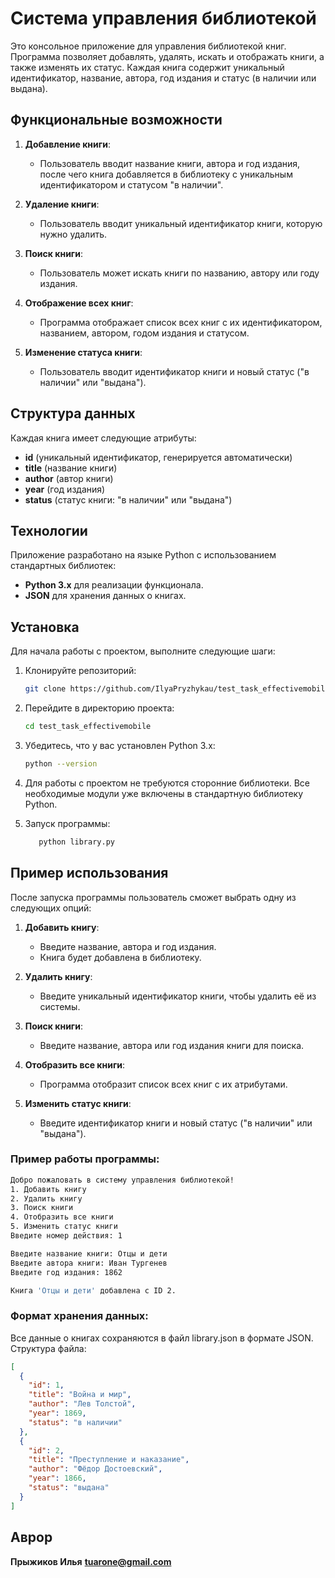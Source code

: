# Система управления библиотекой

Это консольное приложение для управления библиотекой книг. Программа позволяет добавлять, удалять, искать и отображать книги, а также изменять их статус. Каждая книга содержит уникальный идентификатор, название, автора, год издания и статус (в наличии или выдана).

## Функциональные возможности

1. **Добавление книги**:
   - Пользователь вводит название книги, автора и год издания, после чего книга добавляется в библиотеку с уникальным идентификатором и статусом "в наличии".
   
2. **Удаление книги**:
   - Пользователь вводит уникальный идентификатор книги, которую нужно удалить.

3. **Поиск книги**:
   - Пользователь может искать книги по названию, автору или году издания.

4. **Отображение всех книг**:
   - Программа отображает список всех книг с их идентификатором, названием, автором, годом издания и статусом.

5. **Изменение статуса книги**:
   - Пользователь вводит идентификатор книги и новый статус ("в наличии" или "выдана").

## Структура данных

Каждая книга имеет следующие атрибуты:

- **id** (уникальный идентификатор, генерируется автоматически)
- **title** (название книги)
- **author** (автор книги)
- **year** (год издания)
- **status** (статус книги: "в наличии" или "выдана")

## Технологии

Приложение разработано на языке Python с использованием стандартных библиотек:

- **Python 3.x** для реализации функционала.
- **JSON** для хранения данных о книгах.

## Установка

Для начала работы с проектом, выполните следующие шаги:

1. Клонируйте репозиторий:

    ```bash
    git clone https://github.com/IlyaPryzhykau/test_task_effectivemobile.git
    ```

2. Перейдите в директорию проекта:

    ```bash
    cd test_task_effectivemobile
    ```

3. Убедитесь, что у вас установлен Python 3.x:

    ```bash
    python --version
    ```

4. Для работы с проектом не требуются сторонние библиотеки. Все необходимые модули уже включены в стандартную библиотеку Python.

5. Запуск программы:

    ```bash
       python library.py
    ```

## Пример использования

После запуска программы пользователь сможет выбрать одну из следующих опций:

1. **Добавить книгу**:
    - Введите название, автора и год издания.
    - Книга будет добавлена в библиотеку.

2. **Удалить книгу**:
    - Введите уникальный идентификатор книги, чтобы удалить её из системы.

3. **Поиск книги**:
    - Введите название, автора или год издания книги для поиска.

4. **Отобразить все книги**:
    - Программа отобразит список всех книг с их атрибутами.

5. **Изменить статус книги**:
    - Введите идентификатор книги и новый статус ("в наличии" или "выдана").

### Пример работы программы:

```bash
Добро пожаловать в систему управления библиотекой!
1. Добавить книгу
2. Удалить книгу
3. Поиск книги
4. Отобразить все книги
5. Изменить статус книги
Введите номер действия: 1

Введите название книги: Отцы и дети
Введите автора книги: Иван Тургенев
Введите год издания: 1862

Книга 'Отцы и дети' добавлена с ID 2.
```

### Формат хранения данных:

Все данные о книгах сохраняются в файл library.json в формате JSON. Структура файла:

```json
[
  {
    "id": 1,
    "title": "Война и мир",
    "author": "Лев Толстой",
    "year": 1869,
    "status": "в наличии"
  },
  {
    "id": 2,
    "title": "Преступление и наказание",
    "author": "Фёдор Достоевский",
    "year": 1866,
    "status": "выдана"
  }
]
```

## Аврор
**Прыжиков Илья**
**tuarone@gmail.com**
